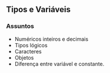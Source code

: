## Tipos e Variáveis

### Assuntos

- Numéricos inteiros e decimais
- Tipos lógicos
- Caracteres
- Objetos
- Diferença entre variável e constante.
